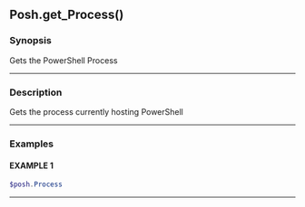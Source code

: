 Posh.get_Process()
------------------




### Synopsis
Gets the PowerShell Process



---


### Description

Gets the process currently hosting PowerShell



---


### Examples
#### EXAMPLE 1
```PowerShell
$posh.Process
```



---
